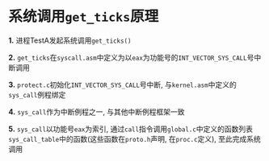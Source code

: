 # 系统调用`get_ticks`原理
**1.** 进程TestA发起系统调用`get_ticks()`

**2.** `get_ticks`在`syscall.asm`中定义为以`eax`为功能号的`INT_VECTOR_SYS_CALL`号中断调用

**3.** `protect.c`初始化`INT_VECTOR_SYS_CALL`号中断, 与`kernel.asm`中定义的`sys_call`例程绑定

**4.** `sys_call`作为中断例程之一, 与其他中断例程框架一致

**5.** `sys_call`以功能号`eax`为索引, 通过`call`指令调用`global.c`中定义的函数列表`sys_call_table`中的函数(这些函数在`proto.h`声明, 在`proc.c`定义), 至此完成系统调用